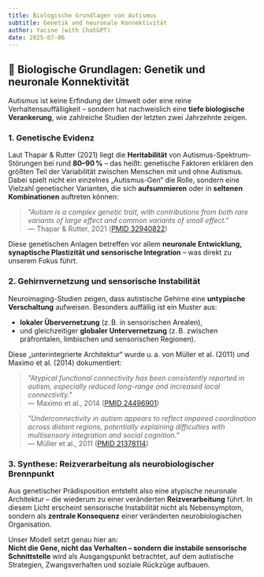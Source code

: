 ```yaml
---
title: Biologische Grundlagen von Autismus
subtitle: Genetik und neuronale Konnektivität
author: Yacine (with ChatGPT)
date: 2025-07-06
---
```


## 🧠 Biologische Grundlagen: Genetik und neuronale Konnektivität

Autismus ist keine Erfindung der Umwelt oder eine reine Verhaltensauffälligkeit – sondern hat nachweislich eine **tiefe biologische Verankerung**, wie zahlreiche Studien der letzten zwei Jahrzehnte zeigen.

### 1. Genetische Evidenz

Laut Thapar & Rutter (2021) liegt die **Heritabilität** von Autismus-Spektrum-Störungen bei rund **80–90 %** – das heißt: genetische Faktoren erklären den größten Teil der Variabilität zwischen Menschen mit und ohne Autismus. Dabei spielt nicht ein einzelnes „Autismus-Gen“ die Rolle, sondern eine Vielzahl genetischer Varianten, die sich **aufsummieren** oder in **seltenen Kombinationen** auftreten können:

> *"Autism is a complex genetic trait, with contributions from both rare variants of large effect and common variants of small effect."*  
> — Thapar & Rutter, 2021 ([PMID 32940822](https://pubmed.ncbi.nlm.nih.gov/32940822/))

Diese genetischen Anlagen betreffen vor allem **neuronale Entwicklung, synaptische Plastizität und sensorische Integration** – was direkt zu unserem Fokus führt.

### 2. Gehirnvernetzung und sensorische Instabilität

Neuroimaging-Studien zeigen, dass autistische Gehirne eine **untypische Verschaltung** aufweisen. Besonders auffällig ist ein Muster aus:

- **lokaler Übervernetzung** (z. B. in sensorischen Arealen),
- und gleichzeitiger **globaler Untervernetzung** (z. B. zwischen präfrontalen, limbischen und sensorischen Regionen).

Diese „unterintegrierte Architektur“ wurde u. a. von Müller et al. (2011) und Maximo et al. (2014) dokumentiert:

> *"Atypical functional connectivity has been consistently reported in autism, especially reduced long-range and increased local connectivity."*  
> — Maximo et al., 2014 ([PMID 24496901](https://pubmed.ncbi.nlm.nih.gov/24496901/))

> *"Underconnectivity in autism appears to reflect impaired coordination across distant regions, potentially explaining difficulties with multisensory integration and social cognition."*  
> — Müller et al., 2011 ([PMID 21378114](https://pubmed.ncbi.nlm.nih.gov/21378114/))

### 3. Synthese: Reizverarbeitung als neurobiologischer Brennpunkt

Aus genetischer Prädisposition entsteht also eine atypische neuronale Architektur – die wiederum zu einer veränderten **Reizverarbeitung** führt. In diesem Licht erscheint sensorische Instabilität nicht als Nebensymptom, sondern als **zentrale Konsequenz** einer veränderten neurobiologischen Organisation.

Unser Modell setzt genau hier an:  
**Nicht die Gene, nicht das Verhalten – sondern die instabile sensorische Schnittstelle** wird als Ausgangspunkt betrachtet, auf dem autistische Strategien, Zwangsverhalten und soziale Rückzüge aufbauen.